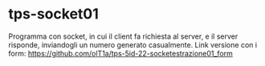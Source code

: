 # tps-socket01
Programma con socket, in cui il client fa richiesta al server, e il server risponde, inviandogli un numero generato casualmente.
Link versione con i form: https://github.com/olT1a/tps-5id-22-socketestrazione01_form
